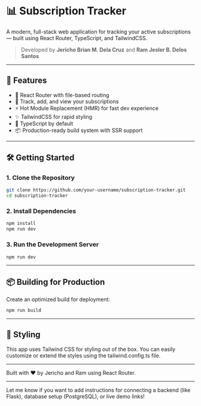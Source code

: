 # 📊 Subscription Tracker

A modern, full-stack web application for tracking your active subscriptions — built using React Router, TypeScript, and TailwindCSS.

> Developed by **Jericho Brian M. Dela Cruz** and **Ram Jesler B. Delos Santos**

---

## 🚀 Features

- 🔄 React Router with file-based routing
- 💾 Track, add, and view your subscriptions
- ⚡️ Hot Module Replacement (HMR) for fast dev experience
- ✨ TailwindCSS for rapid styling
- 🔐 TypeScript by default
- 📦 Production-ready build system with SSR support

---

## 🛠 Getting Started

### 1. Clone the Repository

```bash
git clone https://github.com/your-username/subscription-tracker.git
cd subscription-tracker
```

### 2. Install Dependencies
```bash
npm install
npm run dev
```

### 3. Run the Development Server
```bash
npm run dev
```

---

## 📦 Building for Production

Create an optimized build for deployment:
```bash
npm run build
```

---

## 🎨 Styling

This app uses Tailwind CSS for styling out of the box. You can easily customize or extend the styles using the tailwind.config.ts file.

---

Built with ❤️ by Jericho and Ram using React Router.

---

Let me know if you want to add instructions for connecting a backend (like Flask), database setup (PostgreSQL), or live demo links!